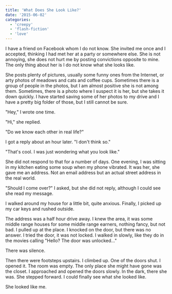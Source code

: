 ```yaml
---
title: 'What Does She Look Like?'
date: '2015-06-02'
categories:
  - 'creepy'
  - 'flash-fiction'
  - 'love'
---
```


I have a friend on Facebook whom I do not know. She invited me once and I
accepted, thinking I had met her at a party or somewhere else. She is not
annoying, she does not hurt me by posting convictions opposite to mine. The only
thing about her is I do not know what she looks like.

She posts plenty of pictures, usually some funny ones from the Internet, or arty
photos of meadows and cats and coffee cups. Sometimes there is a group of people
in the photos, but I am almost positive she is not among them. Sometimes, there
is a photo where I suspect it is her, but she takes it down quickly. I have
started saving some of her photos to my drive and I have a pretty big folder of
those, but I still cannot be sure.

"Hey," I wrote one time.

"Hi," she replied.

"Do we know each other in real life?"

I got a reply about an hour later. "I don't think so."

"That's cool. I was just wondering what you look like."

She did not respond to that for a number of days. One evening, I was sitting in
my kitchen eating some soup when my phone vibrated. It was her, she gave me an
address. Not an email address but an actual street address in the real world.

"Should I come over?" I asked, but she did not reply, although I could see she
read my message.

I walked around my house for a little bit, quite anxious. Finally, I picked up
my car keys and rushed outside.

The address was a half hour drive away. I knew the area, it was some middle
range houses for some middle range earners, nothing fancy, but not bad. I pulled
up at the place. I knocked on the door, but there was no answer. I tried the
door, it was not locked. I walked in slowly, like they do in the movies calling
"Hello? The door was unlocked..."

There was silence.

Then there were footsteps upstairs. I climbed up. One of the doors shut. I
opened it. The room was empty. The only place she might have gone was the
closet. I approached and opened the doors slowly. In the dark, there she was.
She stepped forward. I could finally see what she looked like.

She looked like me.
